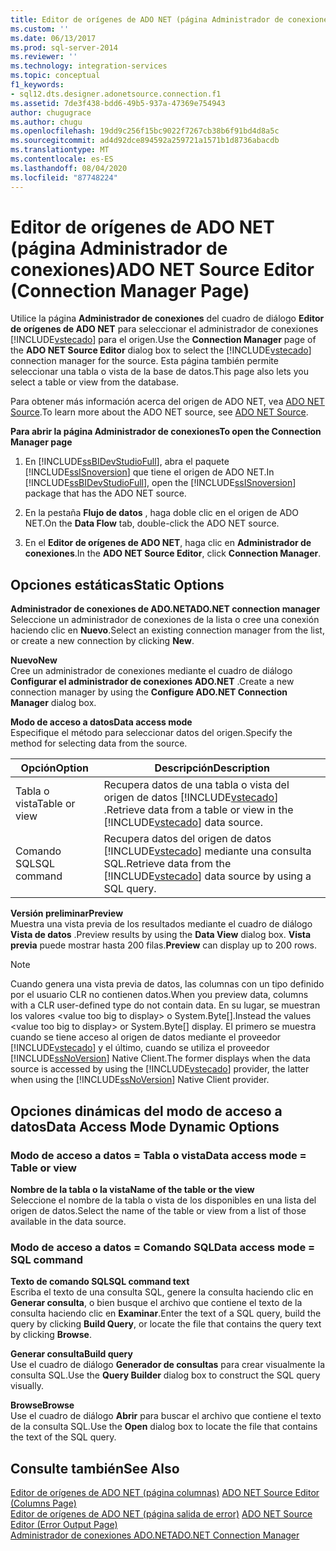 ```yaml
---
title: Editor de orígenes de ADO NET (página Administrador de conexiones) | Microsoft Docs
ms.custom: ''
ms.date: 06/13/2017
ms.prod: sql-server-2014
ms.reviewer: ''
ms.technology: integration-services
ms.topic: conceptual
f1_keywords:
- sql12.dts.designer.adonetsource.connection.f1
ms.assetid: 7de3f438-bdd6-49b5-937a-47369e754943
author: chugugrace
ms.author: chugu
ms.openlocfilehash: 19dd9c256f15bc9022f7267cb38b6f91bd4d8a5c
ms.sourcegitcommit: ad4d92dce894592a259721a1571b1d8736abacdb
ms.translationtype: MT
ms.contentlocale: es-ES
ms.lasthandoff: 08/04/2020
ms.locfileid: "87748224"
---
```

# <a name="ado-net-source-editor-connection-manager-page"></a><span data-ttu-id="a3909-102">Editor de orígenes de ADO NET (página Administrador de conexiones)</span><span class="sxs-lookup"><span data-stu-id="a3909-102">ADO NET Source Editor (Connection Manager Page)</span></span>
  <span data-ttu-id="a3909-103">Utilice la página **Administrador de conexiones** del cuadro de diálogo **Editor de orígenes de ADO NET** para seleccionar el administrador de conexiones [!INCLUDE[vstecado](../includes/vstecado-md.md)] para el origen.</span><span class="sxs-lookup"><span data-stu-id="a3909-103">Use the **Connection Manager** page of the **ADO NET Source Editor** dialog box to select the [!INCLUDE[vstecado](../includes/vstecado-md.md)] connection manager for the source.</span></span> <span data-ttu-id="a3909-104">Esta página también permite seleccionar una tabla o vista de la base de datos.</span><span class="sxs-lookup"><span data-stu-id="a3909-104">This page also lets you select a table or view from the database.</span></span>  
  
 <span data-ttu-id="a3909-105">Para obtener más información acerca del origen de ADO NET, vea [ADO NET Source](data-flow/ado-net-source.md).</span><span class="sxs-lookup"><span data-stu-id="a3909-105">To learn more about the ADO NET source, see [ADO NET Source](data-flow/ado-net-source.md).</span></span>  
  
 <span data-ttu-id="a3909-106">**Para abrir la página Administrador de conexiones**</span><span class="sxs-lookup"><span data-stu-id="a3909-106">**To open the Connection Manager page**</span></span>  
  
1.  <span data-ttu-id="a3909-107">En [!INCLUDE[ssBIDevStudioFull](../includes/ssbidevstudiofull-md.md)], abra el paquete [!INCLUDE[ssISnoversion](../includes/ssisnoversion-md.md)] que tiene el origen de ADO NET.</span><span class="sxs-lookup"><span data-stu-id="a3909-107">In [!INCLUDE[ssBIDevStudioFull](../includes/ssbidevstudiofull-md.md)], open the [!INCLUDE[ssISnoversion](../includes/ssisnoversion-md.md)] package that has the ADO NET source.</span></span>  
  
2.  <span data-ttu-id="a3909-108">En la pestaña **Flujo de datos** , haga doble clic en el origen de ADO NET.</span><span class="sxs-lookup"><span data-stu-id="a3909-108">On the **Data Flow** tab, double-click the ADO NET source.</span></span>  
  
3.  <span data-ttu-id="a3909-109">En el **Editor de orígenes de ADO NET**, haga clic en **Administrador de conexiones**.</span><span class="sxs-lookup"><span data-stu-id="a3909-109">In the **ADO NET Source Editor**, click **Connection Manager**.</span></span>  
  
## <a name="static-options"></a><span data-ttu-id="a3909-110">Opciones estáticas</span><span class="sxs-lookup"><span data-stu-id="a3909-110">Static Options</span></span>  
 <span data-ttu-id="a3909-111">**Administrador de conexiones de ADO.NET**</span><span class="sxs-lookup"><span data-stu-id="a3909-111">**ADO.NET connection manager**</span></span>  
 <span data-ttu-id="a3909-112">Seleccione un administrador de conexiones de la lista o cree una conexión haciendo clic en **Nuevo**.</span><span class="sxs-lookup"><span data-stu-id="a3909-112">Select an existing connection manager from the list, or create a new connection by clicking **New**.</span></span>  
  
 <span data-ttu-id="a3909-113">**Nuevo**</span><span class="sxs-lookup"><span data-stu-id="a3909-113">**New**</span></span>  
 <span data-ttu-id="a3909-114">Cree un administrador de conexiones mediante el cuadro de diálogo **Configurar el administrador de conexiones ADO.NET** .</span><span class="sxs-lookup"><span data-stu-id="a3909-114">Create a new connection manager by using the **Configure ADO.NET Connection Manager** dialog box.</span></span>  
  
 <span data-ttu-id="a3909-115">**Modo de acceso a datos**</span><span class="sxs-lookup"><span data-stu-id="a3909-115">**Data access mode**</span></span>  
 <span data-ttu-id="a3909-116">Especifique el método para seleccionar datos del origen.</span><span class="sxs-lookup"><span data-stu-id="a3909-116">Specify the method for selecting data from the source.</span></span>  
  
|<span data-ttu-id="a3909-117">Opción</span><span class="sxs-lookup"><span data-stu-id="a3909-117">Option</span></span>|<span data-ttu-id="a3909-118">Descripción</span><span class="sxs-lookup"><span data-stu-id="a3909-118">Description</span></span>|  
|------------|-----------------|  
|<span data-ttu-id="a3909-119">Tabla o vista</span><span class="sxs-lookup"><span data-stu-id="a3909-119">Table or view</span></span>|<span data-ttu-id="a3909-120">Recupera datos de una tabla o vista del origen de datos [!INCLUDE[vstecado](../includes/vstecado-md.md)] .</span><span class="sxs-lookup"><span data-stu-id="a3909-120">Retrieve data from a table or view in the [!INCLUDE[vstecado](../includes/vstecado-md.md)] data source.</span></span>|  
|<span data-ttu-id="a3909-121">Comando SQL</span><span class="sxs-lookup"><span data-stu-id="a3909-121">SQL command</span></span>|<span data-ttu-id="a3909-122">Recupera datos del origen de datos [!INCLUDE[vstecado](../includes/vstecado-md.md)] mediante una consulta SQL.</span><span class="sxs-lookup"><span data-stu-id="a3909-122">Retrieve data from the [!INCLUDE[vstecado](../includes/vstecado-md.md)] data source by using a SQL query.</span></span>|  
  
 <span data-ttu-id="a3909-123">**Versión preliminar**</span><span class="sxs-lookup"><span data-stu-id="a3909-123">**Preview**</span></span>  
 <span data-ttu-id="a3909-124">Muestra una vista previa de los resultados mediante el cuadro de diálogo **Vista de datos** .</span><span class="sxs-lookup"><span data-stu-id="a3909-124">Preview results by using the **Data View** dialog box.</span></span> <span data-ttu-id="a3909-125">**Vista previa** puede mostrar hasta 200 filas.</span><span class="sxs-lookup"><span data-stu-id="a3909-125">**Preview** can display up to 200 rows.</span></span>  
  
> [!NOTE]  
>  <span data-ttu-id="a3909-126">Cuando genera una vista previa de datos, las columnas con un tipo definido por el usuario CLR no contienen datos.</span><span class="sxs-lookup"><span data-stu-id="a3909-126">When you preview data, columns with a CLR user-defined type do not contain data.</span></span> <span data-ttu-id="a3909-127">En su lugar, se muestran los valores \<value too big to display> o System.Byte[].</span><span class="sxs-lookup"><span data-stu-id="a3909-127">Instead the values \<value too big to display> or System.Byte[] display.</span></span> <span data-ttu-id="a3909-128">El primero se muestra cuando se tiene acceso al origen de datos mediante el proveedor [!INCLUDE[vstecado](../includes/vstecado-md.md)] y el último, cuando se utiliza el proveedor [!INCLUDE[ssNoVersion](../includes/ssnoversion-md.md)] Native Client.</span><span class="sxs-lookup"><span data-stu-id="a3909-128">The former displays when the data source is accessed by using the [!INCLUDE[vstecado](../includes/vstecado-md.md)] provider, the latter when using the [!INCLUDE[ssNoVersion](../includes/ssnoversion-md.md)] Native Client provider.</span></span>  
  
## <a name="data-access-mode-dynamic-options"></a><span data-ttu-id="a3909-129">Opciones dinámicas del modo de acceso a datos</span><span class="sxs-lookup"><span data-stu-id="a3909-129">Data Access Mode Dynamic Options</span></span>  
  
### <a name="data-access-mode--table-or-view"></a><span data-ttu-id="a3909-130">Modo de acceso a datos = Tabla o vista</span><span class="sxs-lookup"><span data-stu-id="a3909-130">Data access mode = Table or view</span></span>  
 <span data-ttu-id="a3909-131">**Nombre de la tabla o la vista**</span><span class="sxs-lookup"><span data-stu-id="a3909-131">**Name of the table or the view**</span></span>  
 <span data-ttu-id="a3909-132">Seleccione el nombre de la tabla o vista de los disponibles en una lista del origen de datos.</span><span class="sxs-lookup"><span data-stu-id="a3909-132">Select the name of the table or view from a list of those available in the data source.</span></span>  
  
### <a name="data-access-mode--sql-command"></a><span data-ttu-id="a3909-133">Modo de acceso a datos = Comando SQL</span><span class="sxs-lookup"><span data-stu-id="a3909-133">Data access mode = SQL command</span></span>  
 <span data-ttu-id="a3909-134">**Texto de comando SQL**</span><span class="sxs-lookup"><span data-stu-id="a3909-134">**SQL command text**</span></span>  
 <span data-ttu-id="a3909-135">Escriba el texto de una consulta SQL, genere la consulta haciendo clic en **Generar consulta**, o bien busque el archivo que contiene el texto de la consulta haciendo clic en **Examinar**.</span><span class="sxs-lookup"><span data-stu-id="a3909-135">Enter the text of a SQL query, build the query by clicking **Build Query**, or locate the file that contains the query text by clicking **Browse**.</span></span>  
  
 <span data-ttu-id="a3909-136">**Generar consulta**</span><span class="sxs-lookup"><span data-stu-id="a3909-136">**Build query**</span></span>  
 <span data-ttu-id="a3909-137">Use el cuadro de diálogo **Generador de consultas** para crear visualmente la consulta SQL.</span><span class="sxs-lookup"><span data-stu-id="a3909-137">Use the **Query Builder** dialog box to construct the SQL query visually.</span></span>  
  
 <span data-ttu-id="a3909-138">**Browse**</span><span class="sxs-lookup"><span data-stu-id="a3909-138">**Browse**</span></span>  
 <span data-ttu-id="a3909-139">Use el cuadro de diálogo **Abrir** para buscar el archivo que contiene el texto de la consulta SQL.</span><span class="sxs-lookup"><span data-stu-id="a3909-139">Use the **Open** dialog box to locate the file that contains the text of the SQL query.</span></span>  
  
## <a name="see-also"></a><span data-ttu-id="a3909-140">Consulte también</span><span class="sxs-lookup"><span data-stu-id="a3909-140">See Also</span></span>  
 <span data-ttu-id="a3909-141">[Editor de orígenes de ADO NET &#40;página columnas&#41;](../../2014/integration-services/ado-net-source-editor-columns-page.md) </span><span class="sxs-lookup"><span data-stu-id="a3909-141">[ADO NET Source Editor &#40;Columns Page&#41;](../../2014/integration-services/ado-net-source-editor-columns-page.md) </span></span>  
 <span data-ttu-id="a3909-142">[Editor de orígenes de ADO NET &#40;página salida de error&#41;](../../2014/integration-services/ado-net-source-editor-error-output-page.md) </span><span class="sxs-lookup"><span data-stu-id="a3909-142">[ADO NET Source Editor &#40;Error Output Page&#41;](../../2014/integration-services/ado-net-source-editor-error-output-page.md) </span></span>  
 [<span data-ttu-id="a3909-143">Administrador de conexiones ADO.NET</span><span class="sxs-lookup"><span data-stu-id="a3909-143">ADO.NET Connection Manager</span></span>](connection-manager/ado-net-connection-manager.md)  
  
  
